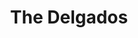 ---
title: "The Delgados"
summary: "Scottish indie rock band from Motherwell, North Lanarkshire. The band was composed of Alun Woodward , Stewart Henderson , Paul Savage and Emma Pollock . Label: . Founded 1994 - split on 8th April 2005. The band reformed in June 2022 after a 17-year hiatus, keeping the same lineup."
image: "the-delgados.jpg"
apple_music_artist_url: "https://music.apple.com/gb/artist/the-delgados/3026615"
---